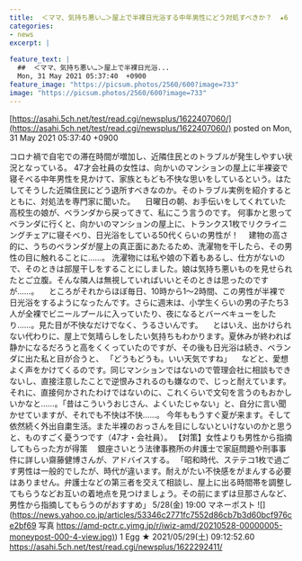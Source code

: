 ```yaml
---
title:  ＜ママ、気持ち悪い…＞屋上で半裸日光浴する中年男性にどう対処すべきか？  ★6  
categories:
- news
excerpt: |
  
feature_text: |
  ##  ＜ママ、気持ち悪い…＞屋上で半裸日光浴...
  Mon, 31 May 2021 05:37:40  +0900
feature_image: "https://picsum.photos/2560/600?image=733"
image: "https://picsum.photos/2560/600?image=733"
---
```


[https://asahi.5ch.net/test/read.cgi/newsplus/1622407060/](https://asahi.5ch.net/test/read.cgi/newsplus/1622407060/)
posted on Mon, 31 May 2021 05:37:40  +0900

<!--more-->

コロナ禍で自宅での滞在時間が増加し、近隣住民とのトラブルが発生しやすい状況となっている。 47才会社員の女性は、向かいのマンションの屋上に半裸姿で寝そべる中年男性を見かけて、家族ともども不快な思いをしているという。はたしてそうした近隣住民にどう退所すべきなのか。そのトラブル実例を紹介するとともに、対処法を専門家に聞いた。 　日曜日の朝、お手伝いをしてくれていた高校生の娘が、ベランダから戻ってきて、私にこう言うのです。 何事かと思ってベランダに行くと、向かいのマンションの屋上に、トランクス1枚でリクライニングチェアに寝そべり、日光浴をしている50代くらいの男性が！　 建物の高さ的に、うちのベランダが屋上の真正面にあたるため、洗濯物を干したら、その男性の目に触れることに……。 洗濯物には私や娘の下着もあるし、仕方がないので、そのときは部屋干しをすることにしました。娘は気持ち悪いものを見せられたとご立腹。そんな隣人は無視していればいいとそのときは思ったのですが……。 　ところがそれからほぼ毎日、10時から1〜2時間、この男性が半裸で日光浴をするようになったんです。さらに週末は、小学生くらいの男の子たち3人が全裸でビニールプールに入っていたり、夜になるとバーベキューをしたり……。見た目が不快なだけでなく、うるさいんです。 　とはいえ、出かけられない代わりに、屋上で気晴らしをしたい気持ちもわかります。夏休みが終われば静かになるだろうと高をくくっていたのですが、その後も日光浴は続き、ベランダに出た私と目が合うと、 「どうもどうも。いい天気ですね」 　などと、愛想よく声をかけてくるのです。同じマンションではないので管理会社に相談もできないし、直接注意したことで逆恨みされるのも嫌なので、じっと耐えています。それに、直接何かされたわけではないのに、これくらいで文句を言うのもおかしいかなと……。「昔はこういうおじさん、よくいたじゃない」と、自分に言い聞かせていますが、それでも不快は不快……。 今年ももうすぐ夏が来ます。そして依然続く外出自粛生活。また半裸のおっさんを目にしないといけないのかと思うと、ものすごく憂うつです（47才・会社員）。 【対策】女性よりも男性から指摘してもらった方が得策 　銀座さいとう法律事務所の弁護士で家庭問題や刑事事件に詳しい齋藤健博さんが、アドバイスする。 「昭和時代、ステテコ1枚で過ごす男性は一般的でしたが、時代が違います。耐えがたい不快感をがまんする必要はありません。弁護士などの第三者を交えて相談し、屋上に出る時間帯を調整してもらうなどお互いの着地点を見つけましょう。その前にまずは旦那さんなど、男性から指摘してもらうのがおすすめ」 5/28(金) 19:00 マネーポスト ![](https://news.yahoo.co.jp/articles/53346c2771fc7552d86cb7b3d60bcf976ce2bf69 写真 [https://amd-pctr.c.yimg.jp/r/iwiz-amd/20210528-00000005-moneypost-000-4-view.jpg)](https://amd-pctr.c.yimg.jp/r/iwiz-amd/20210528-00000005-moneypost-000-4-view.jpg)) 1 Egg ★ 2021/05/29(土) 09:12:52.60 https://asahi.5ch.net/test/read.cgi/newsplus/1622292411/
